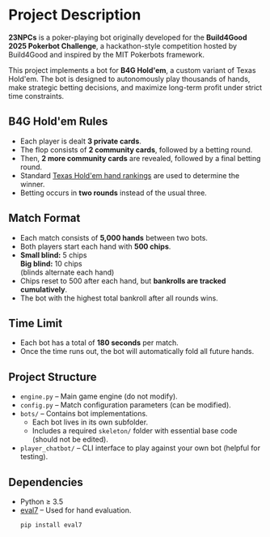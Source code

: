# Project Description

**23NPCs** is a poker-playing bot originally developed for the **Build4Good 2025 Pokerbot Challenge**, a hackathon-style competition hosted by Build4Good and inspired by the MIT Pokerbots framework.

This project implements a bot for **B4G Hold'em**, a custom variant of Texas Hold'em. The bot is designed to autonomously play thousands of hands, make strategic betting decisions, and maximize long-term profit under strict time constraints.

## B4G Hold'em Rules

- Each player is dealt **3 private cards**.
- The flop consists of **2 community cards**, followed by a betting round.
- Then, **2 more community cards** are revealed, followed by a final betting round.
- Standard [Texas Hold'em hand rankings](https://www.cardplayer.com/rules-of-poker/hand-rankings) are used to determine the winner.
- Betting occurs in **two rounds** instead of the usual three.

## Match Format

- Each match consists of **5,000 hands** between two bots.
- Both players start each hand with **500 chips**.
- **Small blind:** 5 chips  
  **Big blind:** 10 chips  
  (blinds alternate each hand)
- Chips reset to 500 after each hand, but **bankrolls are tracked cumulatively**.
- The bot with the highest total bankroll after all rounds wins.

## Time Limit

- Each bot has a total of **180 seconds** per match.
- Once the time runs out, the bot will automatically fold all future hands.

## Project Structure

- `engine.py` – Main game engine (do not modify).
- `config.py` – Match configuration parameters (can be modified).
- `bots/` – Contains bot implementations.
  - Each bot lives in its own subfolder.
  - Includes a required `skeleton/` folder with essential base code (should not be edited).
- `player_chatbot/` – CLI interface to play against your own bot (helpful for testing).

## Dependencies

- Python ≥ 3.5
- [eval7](https://pypi.org/project/eval7/) – Used for hand evaluation.
  ```bash
  pip install eval7
